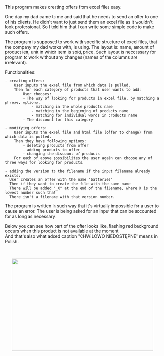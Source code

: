 This program makes creating offers from excel files easy.

One day my dad came to me and said that he needs to send an offer to one of his clients.
He didn't want to just send them an excel file as it wouldn't look professional.
So I told him that I can write some simple code to make such offers.

The program is supposed to work with specific structure of excel files, that the company my dad works with, is using.
The layout is: name, amount of product left, unit in which item is sold, price.
Such layout is neccessary for program to work without any changes (names of the columns are irrelevant).

Functionalities:

    - creating offers:
        User inputs the excel file from which data is pulled.
        Then for each category of products that user wants to add:
            User chooses:
            - The way of looking for products in excel file, by matching a phrase, options:
                - matching in the whole products name
                - matching in the beginning of products name
                - matching for individual words in products name
            - The discount for this category

    - modifying offers:
        User inputs the excel file and html file (offer to change) from which data is pulled.
        Then they have following options:
            - deleting products from offer
            - adding products to offer
            - changing the discount of products
        For each of above possibilites the user again can choose any of three ways for looking for products.

    - adding the version to the filename if the input filename already exists:
      User creates an offer with the name "batteries"
      Then if they want to create the file with the same name
      There will be added "_X" at the end of the filename, where X is the lowest number such that 
      There isn't a filename with that version number.

The program is written in such way that it's virtually impossible for a user to cause an error.
The user is being asked for an input that can be accounted for as long as necessary.

Below you can see how part of the offer looks like, flashing red background occurs when this product is not available at the moment </br>
And that's also what added caption "CHWILOWO NIEDOSTĘPNE" means in Polish.
</br>
</br>
</br>
<p align="center">
  <img width="460" height="300" src="https://media.giphy.com/media/VQzOTg8Gn778PIiPwu/giphy.gif">
</p>
